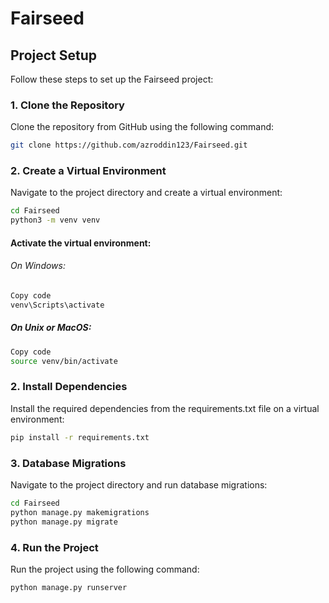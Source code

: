 # Fairseed

## Project Setup

Follow these steps to set up the Fairseed project:

### 1. Clone the Repository

Clone the repository from GitHub using the following command:

```bash
git clone https://github.com/azroddin123/Fairseed.git
```

### 2. Create a Virtual Environment
Navigate to the project directory and create a virtual environment:

```bash
cd Fairseed
python3 -m venv venv
```

#### Activate the virtual environment:

###### On Windows:
```bash
Copy code
venv\Scripts\activate
```
##### On Unix or MacOS:
``` bash
Copy code
source venv/bin/activate
```

### 2. Install Dependencies
Install the required dependencies from the requirements.txt file on a virtual environment:

```bash
pip install -r requirements.txt
```

### 3. Database Migrations
Navigate to the project directory and run database migrations:

```bash
cd Fairseed
python manage.py makemigrations
python manage.py migrate
```

### 4. Run the Project
Run the project using the following command:

```bash
python manage.py runserver
```











    


    

